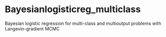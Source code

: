 # Bayesianlogisticreg_multiclass
Bayesian logistic regression for multi-class and multioutput problems with Langevin-gradient MCMC 
